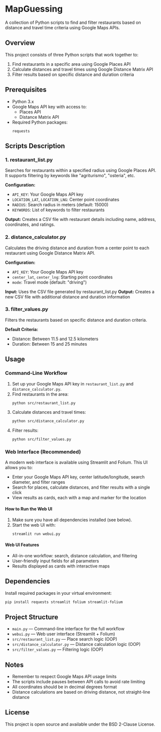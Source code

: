 # MapGuessing

A collection of Python scripts to find and filter restaurants based on distance and travel time criteria using Google Maps APIs.

## Overview

This project consists of three Python scripts that work together to:
1. Find restaurants in a specific area using Google Places API
2. Calculate distances and travel times using Google Distance Matrix API
3. Filter results based on specific distance and duration criteria

## Prerequisites

- Python 3.x
- Google Maps API key with access to:
  - Places API
  - Distance Matrix API
- Required Python packages:
  ```
  requests
  ```

## Scripts Description

### 1. restaurant_list.py
Searches for restaurants within a specified radius using Google Places API. It supports filtering by keywords like "agriturismo", "osteria", etc.

**Configuration:**
- `API_KEY`: Your Google Maps API key
- `LOCATION_LAT`, `LOCATION_LNG`: Center point coordinates
- `RADIUS`: Search radius in meters (default: 15000)
- `KEYWORDS`: List of keywords to filter restaurants

**Output:** Creates a CSV file with restaurant details including name, address, coordinates, and ratings.

### 2. distance_calculator.py
Calculates the driving distance and duration from a center point to each restaurant using Google Distance Matrix API.

**Configuration:**
- `API_KEY`: Your Google Maps API key
- `center_lat`, `center_lng`: Starting point coordinates
- `mode`: Travel mode (default: "driving")

**Input:** Uses the CSV file generated by restaurant_list.py
**Output:** Creates a new CSV file with additional distance and duration information

### 3. filter_values.py
Filters the restaurants based on specific distance and duration criteria.

**Default Criteria:**
- Distance: Between 11.5 and 12.5 kilometers
- Duration: Between 15 and 25 minutes

## Usage

### Command-Line Workflow

1. Set up your Google Maps API key in `restaurant_list.py` and `distance_calculator.py`.
2. Find restaurants in the area:
   ```bash
   python src/restaurant_list.py
   ```
3. Calculate distances and travel times:
   ```bash
   python src/distance_calculator.py
   ```
4. Filter results:
   ```bash
   python src/filter_values.py
   ```

### Web Interface (Recommended)

A modern web interface is available using Streamlit and Folium. This UI allows you to:
- Enter your Google Maps API key, center latitude/longitude, search diameter, and filter ranges
- Search for places, calculate distances, and filter results with a single click
- View results as cards, each with a map and marker for the location

#### How to Run the Web UI

1. Make sure you have all dependencies installed (see below).
2. Start the web UI with:
   ```bash
   streamlit run webui.py
   ```

#### Web UI Features
- All-in-one workflow: search, distance calculation, and filtering
- User-friendly input fields for all parameters
- Results displayed as cards with interactive maps

## Dependencies

Install required packages in your virtual environment:
```bash
pip install requests streamlit folium streamlit-folium
```

## Project Structure

- `main.py` — Command-line interface for the full workflow
- `webui.py` — Web user interface (Streamlit + Folium)
- `src/restaurant_list.py` — Place search logic (OOP)
- `src/distance_calculator.py` — Distance calculation logic (OOP)
- `src/filter_values.py` — Filtering logic (OOP)

## Notes

- Remember to respect Google Maps API usage limits
- The scripts include pauses between API calls to avoid rate limiting
- All coordinates should be in decimal degrees format
- Distance calculations are based on driving distance, not straight-line distance

## License

This project is open source and available under the BSD 2-Clause License.
